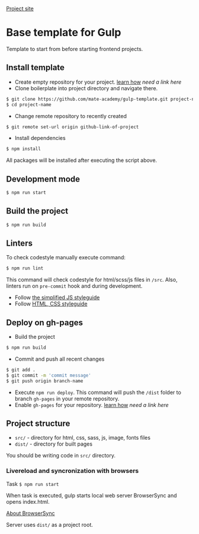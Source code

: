 [Project site](https://alexhladun.github.io/AirBnB/)


# Base template for Gulp

Template to start from before starting frontend projects.

## Install template

- Create empty repository for your project. [learn how](#) _need a link here_
- Clone boilerplate into project directory and navigate there.
```bash
$ git clone https://github.com/mate-academy/gulp-template.git project-name
$ cd project-name
```
- Change remote repository to recently created
```bash
$ git remote set-url origin github-link-of-project
```
- Install dependencies
```bash
$ npm install
```

All packages will be installed after executing the script above.

## Development mode 

```bash
$ npm run start
```

## Build the project

```bash
$ npm run build
```

## Linters

To check codestyle manually execute command:
```bash
$ npm run lint
```
This command will check codestyle for html/scss/js files in `/src`. Also, 
linters run on `pre-commit` hook and during development.

- Follow [the simplified JS styleguide](https://mate-academy.github.io/style-guides/javascript-standard-modified)
- Follow [HTML, CSS styleguide](https://mate-academy.github.io/style-guides/htmlcss.html)

## Deploy on gh-pages

- Build the project
```bash
$ npm run build
```
- Commit and push all recent changes
```bash
$ git add .
$ git commit -m 'commit message'
$ git push origin branch-name
```
- Execute `npm run deploy`. This command will push the `/dist` folder to branch
  `gh-pages` in your remote repository. 
- Enable `gh-pages` for your repository. [learn how](#) _need a link here_

## Project structure

- `src/` - directory for html, css, sass, js, image, fonts files
- `dist/` - directory for built pages

You should be writing code in `src/` directory.

### Livereload and syncronization with browsers

Task `$ npm run start`

When task is executed, gulp starts local web server BrowserSync and opens index.html.  

[About BrowserSync](http://www.browsersync.io/)  

Server uses `dist/` as a project root.
